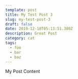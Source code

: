 ```yaml
---
template: post
title: My Test Post 3
slug: my-test-post-3
draft: false
date: 2019-12-10T05:13:51.300Z
description: Great Post
category: cat
tags:
  - foo
  - bar
  - baz
---
```

My Post Content
